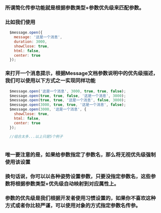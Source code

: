 ### 所谓简化传参功能就是根据参数类型+参数优先级来匹配参数。
### 比如我们使用

```javascript
  $message.open({
    message: '这是一个消息',
    duration: 3000,
    showClose: true,
    html: false,
    center: true
  });  
```

### 来打开一个消息提示，根据Message文档参数说明中的优先级描述，我们可以使用以下方式之一实现同样功能

```javascript
  $message.open('这是一个消息', 3000, true, true, false);
  $message.open(true, true, false, '这是一个消息', 3000);
  $message.open(true, true, '这是一个消息', false, 3000);
  $message.open(3000, true, true, '这是一个消息', false);
  $message.open(3000, '这是一个消息', {
    showClose: true,
    html: false,
    center: true
  });
  
  //组合太多...以上只是5个例子
  
```
### 唯一要注意的是，如果给参数指定了参数名，那么将无视优先级强制使用该设置

### 换句话说，你可以以各种姿势设置参数，只要没指定参数名，这些参数将根据参数类型+优先级自动映射到对应属性上。

### 参数的优先级是我们根据开发者使用习惯设置的，如果你不喜欢这种方式或者你比较严谨，可以使用对象的方式指定参数名传参。
